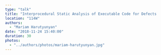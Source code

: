 ```yaml
---
type: "talk"
title: "Interprocedural Static Analysis of Executable Code for Defects Detection"
location: "114W"
authors:
  - "Mariam Harutyunyan"
date: "2018-11-24 15:40:00"
duration: 30
photos:
  - "../authors/photos/mariam-harutyunyan.jpg"
---
```

